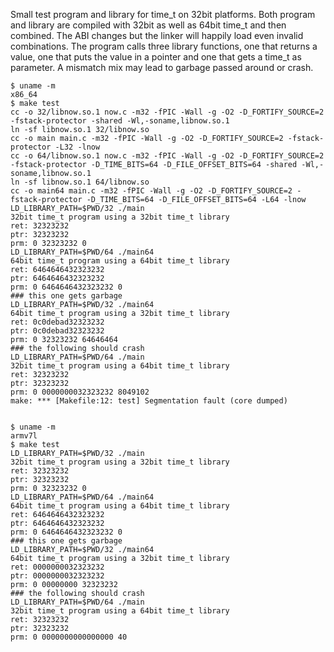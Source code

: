 Small test program and library for time_t on 32bit platforms. Both program and
library are compiled with 32bit as well as 64bit time_t and then
combined. The ABI changes but the linker will happily load even
invalid combinations. The program calls three library functions, one
that returns a value, one that puts the value in a pointer and one that gets a
time_t as parameter. A mismatch mix may lead to garbage passed around or crash.

    $ uname -m
    x86_64
    $ make test
    cc -o 32/libnow.so.1 now.c -m32 -fPIC -Wall -g -O2 -D_FORTIFY_SOURCE=2 -fstack-protector -shared -Wl,-soname,libnow.so.1
    ln -sf libnow.so.1 32/libnow.so
    cc -o main main.c -m32 -fPIC -Wall -g -O2 -D_FORTIFY_SOURCE=2 -fstack-protector -L32 -lnow
    cc -o 64/libnow.so.1 now.c -m32 -fPIC -Wall -g -O2 -D_FORTIFY_SOURCE=2 -fstack-protector -D_TIME_BITS=64 -D_FILE_OFFSET_BITS=64 -shared -Wl,-soname,libnow.so.1
    ln -sf libnow.so.1 64/libnow.so
    cc -o main64 main.c -m32 -fPIC -Wall -g -O2 -D_FORTIFY_SOURCE=2 -fstack-protector -D_TIME_BITS=64 -D_FILE_OFFSET_BITS=64 -L64 -lnow
    LD_LIBRARY_PATH=$PWD/32 ./main
    32bit time_t program using a 32bit time_t library
    ret: 32323232
    ptr: 32323232
    prm: 0 32323232 0
    LD_LIBRARY_PATH=$PWD/64 ./main64
    64bit time_t program using a 64bit time_t library
    ret: 6464646432323232
    ptr: 6464646432323232
    prm: 0 6464646432323232 0
    ### this one gets garbage
    LD_LIBRARY_PATH=$PWD/32 ./main64
    64bit time_t program using a 32bit time_t library
    ret: 0c0debad32323232
    ptr: 0c0debad32323232
    prm: 0 32323232 64646464
    ### the following should crash
    LD_LIBRARY_PATH=$PWD/64 ./main
    32bit time_t program using a 64bit time_t library
    ret: 32323232
    ptr: 32323232
    prm: 0 0000000032323232 8049102
    make: *** [Makefile:12: test] Segmentation fault (core dumped)


    $ uname -m
    armv7l
    $ make test
    LD_LIBRARY_PATH=$PWD/32 ./main
    32bit time_t program using a 32bit time_t library
    ret: 32323232
    ptr: 32323232
    prm: 0 32323232 0
    LD_LIBRARY_PATH=$PWD/64 ./main64
    64bit time_t program using a 64bit time_t library
    ret: 6464646432323232
    ptr: 6464646432323232
    prm: 0 6464646432323232 0
    ### this one gets garbage
    LD_LIBRARY_PATH=$PWD/32 ./main64
    64bit time_t program using a 32bit time_t library
    ret: 0000000032323232
    ptr: 0000000032323232
    prm: 0 00000000 32323232
    ### the following should crash
    LD_LIBRARY_PATH=$PWD/64 ./main
    32bit time_t program using a 64bit time_t library
    ret: 32323232
    ptr: 32323232
    prm: 0 0000000000000000 40
